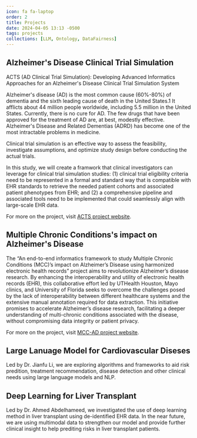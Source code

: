 ```yaml
---
icon: fa fa-laptop
order: 2
title: Projects
date: 2024-04-05 13:13 -0500
tags: projects
collections: [LLM, Ontology, DataFairness]
---
```


## Alzheimer's Disease Clinical Trial Simulation
ACTS (AD Clinical Trial Simulation): Developing Advanced Informatics Approaches for an Alzheimer's Disease Clinical Trial Simulation System

Alzheimer's disease (AD) is the most common cause (60%-80%) of dementia and the sixth leading cause of death in the United States.1 It afflicts about 44 million people worldwide, including 5.5 million in the United States. Currently, there is no cure for AD. The few drugs that have been approved for the treatment of AD are, at best, modestly effective. Alzheimer's Disease and Related Dementias (ADRD) has become one of the most intractable problems in medicine.

Clinical trial simulation is an effective way to assess the feasibility, investigate assumptions, and optimize study design before conducting the actual trials.

In this study, we will create a framwork that clinical investigators can leverage for clinical trial simulation studies: (1) clinical trial eligibility criteria need to be represented in a formal and standard way that is compatible with EHR standards to retrieve the needed patient cohorts and associated patient phenotypes from EHR; and (2) a comprehensive pipeline and associated tools need to be implemented that could seamlessly align with large-scale EHR data.

For more on the project, visit <a href="https://tao-ai-group.github.io/ACTS/" text='_blank'>ACTS project website</a>.

## Multiple Chronic Conditions's impact on Alzheimer's Disease

The “An end-to-end informatics framework to study Multiple Chronic Conditions (MCC)’s impact on Alzheimer’s Disease using harmonized electronic health records” project aims to revolutionize Alzheimer’s disease research. By enhancing the interoperability and utility of electronic health records (EHR), this collaborative effort led by UTHealth Houston, Mayo clinics, and University of Florida seeks to overcome the challenges posed by the lack of interoperability between different healthcare systems and the extensive manual annotation required for data extraction. This initiative promises to accelerate Alzheimer’s disease research, facilitating a deeper understanding of multi-chronic conditions associated with the disease, without compromising data integrity or patient privacy.

For more on the project, visit <a href="https://mcc-ad.github.io/home/" text='_blank'>MCC-AD project website</a>.

## Large Lanuage Model for Cardiovascular Diseses

Led by Dr. Jianfu Li, we are exploring algorithms and frameworks to aid risk predition, treatment recommendation, disease detection and other clinical needs using large language models and NLP.


## Deep Learning for Liver Transplant

Led by Dr. Ahmed Abdelhameed, we investigated the use of deep learning method in liver transplant using de-identified EHR data. In the near future, we are using multimodal data to strengthen our model and provide further clinical insight to help prediting risks in liver transplant patients.
